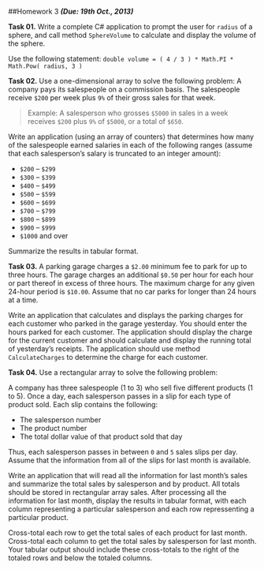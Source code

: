 ##Homework 3
***(Due: 19th Oct., 2013)***

**Task 01.** Write a complete C# application to prompt the user for `radius` of a sphere, and call method `SphereVolume` to calculate and display the volume of the sphere.

Use the following statement: `double volume = ( 4 / 3 ) * Math.PI * Math.Pow( radius, 3 )`

**Task 02.** Use a one-dimensional array to solve the following problem: A company pays its salespeople on a commission basis. The salespeople receive `$200` per week plus `9%` of their gross sales for that week.
>Example: A salesperson who grosses `$5000` in sales in a week receives `$200` plus `9%` of `$5000`, or a total of `$650`.

Write an application (using an array of counters) that determines how many of the salespeople earned salaries in each of the following ranges (assume that each salesperson’s salary is truncated to an integer amount):
* `$200` – `$299`
* `$300` – `$399`
* `$400` – `$499`
* `$500` – `$599`
* `$600` – `$699`
* `$700` – `$799`
* `$800` – `$899`
* `$900` – `$999`
* `$1000` and over

Summarize the results in tabular format.

**Task 03.** A parking garage charges a `$2.00` minimum fee to park for up to three hours. The garage charges an additional `$0.50` per hour for each hour or part thereof in excess of three hours. The maximum charge for any given 24-hour period is `$10.00`. Assume that no car parks for longer than 24 hours at a time.

Write an application that calculates and displays the parking charges for each customer who parked in the garage yesterday. You should enter the hours parked for each customer. The application should display the charge for the current customer and should calculate and display the running total of yesterday’s receipts. The application should use method `CalculateCharges` to determine the charge for each customer.

**Task 04.** Use a rectangular array to solve the following problem:

A company has three salespeople (1 to 3) who sell five different products (1 to 5). Once a day, each salesperson passes in a slip for each type of product sold. Each slip contains the following:
* The salesperson number
* The product number
* The total dollar value of that product sold that day

Thus, each salesperson passes in between `0` and `5` sales slips per day. Assume that the information from all of the slips for last month is available.

Write an application that will read all the information for last month’s sales and summarize the total sales by salesperson and by product. All totals should be stored in rectangular array sales. After processing all the information for last month, display the results in tabular format, with each column representing a particular salesperson and each row repressenting a particular product.

Cross-total each row to get the total sales of each product for last month. Cross-total each column to get the total sales by salesperson for last month. Your tabular output should include these cross-totals to the right of the totaled rows and below the totaled columns.
